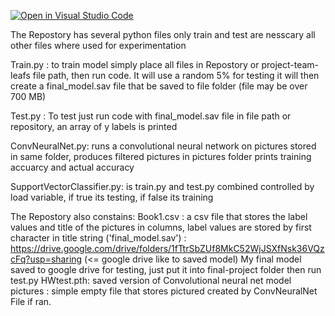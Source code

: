 [![Open in Visual Studio Code](https://classroom.github.com/assets/open-in-vscode-f059dc9a6f8d3a56e377f745f24479a46679e63a5d9fe6f495e02850cd0d8118.svg)](https://classroom.github.com/online_ide?assignment_repo_id=6719062&assignment_repo_type=AssignmentRepo)

The Repostory has several python files only train and test are nesscary all other files where used for experimentation

Train.py : to train model simply place all files in Repostory or project-team-leafs file path, then run code. It will use a random 5% for testing 
it will then create a final_model.sav file that be saved to file folder (file may be over 700 MB)

Test.py : To test just run code with final_model.sav file in file path or repository, an array of y labels is printed

ConvNeuralNet.py: runs a convolutional neural network on pictures stored in same folder, produces filtered pictures in pictures folder
prints training accuarcy and actual accuracy  

SupportVectorClassifier.py: is train.py and test.py combined controlled by load variable, if true its testing, if false its training

The Repostory also constains:
Book1.csv :  a csv file that stores the label values and title of the pictures in columns, label values are stored by first character in title string 
('final_model.sav') : https://drive.google.com/drive/folders/1fTtrSbZUf8MkC52WjJSXfNsk36VQzcFq?usp=sharing (<= google drive like to saved model)
My final model saved to google drive for testing, just put it into final-project folder then run test.py
HWtest.pth: saved version of Convolutional neural net model
pictures : simple empty file that stores pictured created by ConvNeuralNet File if ran. 